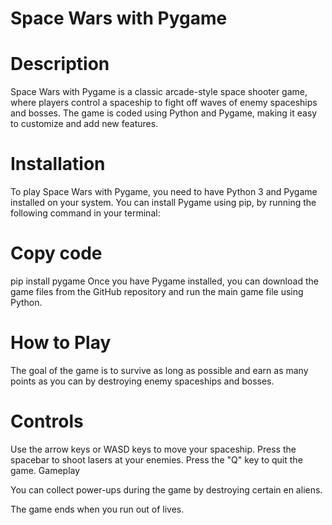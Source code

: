 # Space Wars with Pygame
# Description
Space Wars with Pygame is a classic arcade-style space shooter game, where players control a spaceship to fight off waves of enemy spaceships and bosses. The game is coded using Python and Pygame, making it easy to customize and add new features.

# Installation
To play Space Wars with Pygame, you need to have Python 3 and Pygame installed on your system. You can install Pygame using pip, by running the following command in your terminal:

# Copy code
pip install pygame
Once you have Pygame installed, you can download the game files from the GitHub repository and run the main game file using Python.

# How to Play
The goal of the game is to survive as long as possible and earn as many points as you can by destroying enemy spaceships and bosses.

# Controls
Use the arrow keys or WASD keys to move your spaceship.
Press the spacebar to shoot lasers at your enemies.
Press the "Q" key to quit the game.
Gameplay

You can collect power-ups during the game by destroying certain en aliens.

The game ends when you run out of lives.

